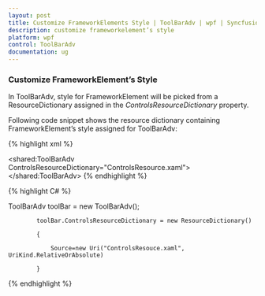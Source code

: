 ```yaml
---
layout: post
title: Customize FrameworkElements Style | ToolBarAdv | wpf | Syncfusion
description: customize frameworkelement’s style
platform: wpf
control: ToolBarAdv
documentation: ug
---
```


### Customize FrameworkElement’s Style

In ToolBarAdv, style for FrameworkElement will be picked from a ResourceDictionary assigned in the _ControlsResourceDictionary_ property.

Following code snippet shows the resource dictionary containing FrameworkElement’s style assigned for ToolBarAdv:



{% highlight xml %}



<shared:ToolBarAdv ControlsResourceDictionary="ControlsResource.xaml"></shared:ToolBarAdv>
{% endhighlight %}




{% highlight C# %}

ToolBarAdv toolBar = new ToolBarAdv();

            toolBar.ControlsResourceDictionary = new ResourceDictionary()

            {

                Source=new Uri("ControlsResouce.xaml", UriKind.RelativeOrAbsolute)

            }


{% endhighlight %}
               



